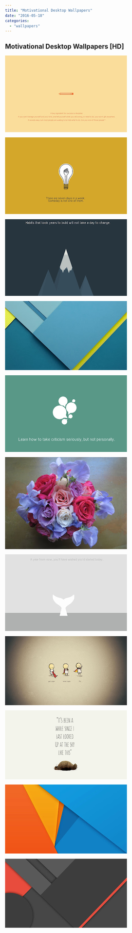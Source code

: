 ```yaml
---
title: "Motivational Desktop Wallpapers"
date: "2016-05-18"
categories: 
  - "wallpapers"
---
```


  

## Motivational Desktop Wallpapers \[HD\]

  

  

[![](images/rHFtrx3.jpg)](https://4.bp.blogspot.com/-0KjV8xSMMTc/VzyasaAE-WI/AAAAAAAABf4/TnPOJGN47iE2KBQ9VR0hgWtnI0WN0rbqQCLcB/s1600/rHFtrx3.jpg)

  

[![](images/WLVHe1N.jpg)](https://4.bp.blogspot.com/-n6Po3D03wPc/VzyaqcRfKsI/AAAAAAAABfk/RE8_rvPYjXo0-uexTWw_wT5ZL5NMFVQyQCLcB/s1600/WLVHe1N.jpg)

  

[![](images/YMm3Rfj.jpg)](https://2.bp.blogspot.com/-Rv32dKUa1tg/VzyaqwMhv2I/AAAAAAAABfo/eK_dQOdrpFgOr-T-c6FMzoSPKN6xJS_1ACLcB/s1600/YMm3Rfj.jpg)

  

[![](images/brEwA2c.jpg)](https://3.bp.blogspot.com/-gFEhjNOOTDI/VzyarisetfI/AAAAAAAABfw/kKEeLFE0ap81U-jJcC4_T4w5p0w0fwHwQCLcB/s1600/brEwA2c.jpg)

  

[![](images/j3aYTKP.jpg)](https://4.bp.blogspot.com/-g9XrVN8KSyE/VzyasAuzxsI/AAAAAAAABf0/d1H46N4ymJwc4HOkn31HLEVCIhmKqXeQQCLcB/s1600/j3aYTKP.jpg)

  

[![](images/20.jpg)](https://4.bp.blogspot.com/-M1zkQAcYZdU/VzyapPA_rfI/AAAAAAAABfU/p6NsbMLK9QMqnKBcQhTonIhdQAdUGyGVwCLcB/s1600/20.jpg)

  

[![](images/7RVRAe9.jpg)](https://3.bp.blogspot.com/-FN9fqvyfDbQ/Vzyap2iucUI/AAAAAAAABfg/x_Iw4LrF2yIyOOf0NGWTz2MB_-0UxX-VACLcB/s1600/7RVRAe9.jpg)

  

[![](images/04onKgZ.jpg)](https://3.bp.blogspot.com/-OrZpUEbiIYw/VzyapAHRehI/AAAAAAAABfY/ZCVZ77NaAp4i76i4xHDX1HQpMRpUs07mACLcB/s1600/04onKgZ.jpg)

  

[![](images/bK3kdUl.png)](https://2.bp.blogspot.com/-7dSN0S0WOsk/VzyarUovcrI/AAAAAAAABfs/jiKi_zZJbaEh6CI5SsKdZTIQnoCpxE7lQCLcB/s1600/bK3kdUl.png)

  

[![](images/71eUUrO.jpg)](https://1.bp.blogspot.com/-xJp_fsTwq9I/VzyapuE_W2I/AAAAAAAABfc/ZZmkYuEJ2qQ2zV3C_OWWpaZpw3aB8N4vQCLcB/s1600/71eUUrO.jpg)

  

[![](images/1LihVPU.jpg)](https://4.bp.blogspot.com/-QHua30Wz6Ec/VzyaooigEVI/AAAAAAAABfQ/T2uYbufUVR0V7bzvvq4xhadhGRmBowVFwCLcB/s1600/1LihVPU.jpg)
